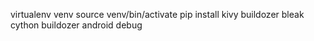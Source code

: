 virtualenv venv
source venv/bin/activate
pip install kivy buildozer bleak cython
buildozer android debug

